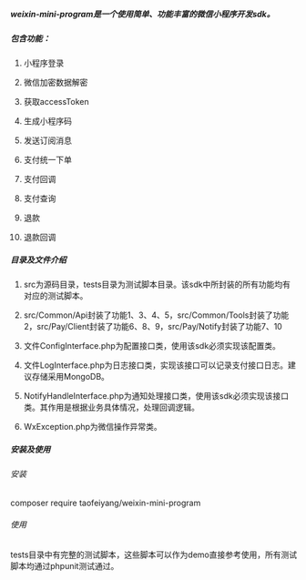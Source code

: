 ##### weixin-mini-program是一个使用简单、功能丰富的微信小程序开发sdk。

##### 包含功能：

1. 小程序登录

2. 微信加密数据解密

3. 获取accessToken

4. 生成小程序码

5. 发送订阅消息

6. 支付统一下单

7. 支付回调

8. 支付查询

9. 退款

10. 退款回调

##### 目录及文件介绍
1. src为源码目录，tests目录为测试脚本目录。该sdk中所封装的所有功能均有对应的测试脚本。

2. src/Common/Api封装了功能1、3、4、5，src/Common/Tools封装了功能2，src/Pay/Client封装了功能6、8、9，src/Pay/Notify封装了功能7、10

3. 文件ConfigInterface.php为配置接口类，使用该sdk必须实现该配置类。

4. 文件LogInterface.php为日志接口类，实现该接口可以记录支付接口日志。建议存储采用MongoDB。

5. NotifyHandleInterface.php为通知处理接口类，使用该sdk必须实现该接口类。其作用是根据业务具体情况，处理回调逻辑。

6. WxException.php为微信操作异常类。

##### 安装及使用
###### 安装
composer require taofeiyang/weixin-mini-program
###### 使用
tests目录中有完整的测试脚本，这些脚本可以作为demo直接参考使用，所有测试脚本均通过phpunit测试通过。
